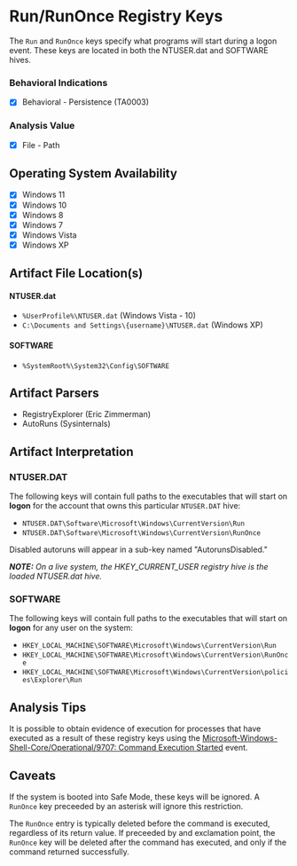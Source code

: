 # Run/RunOnce Registry Keys
The `Run` and `RunOnce` keys specify what programs will start during a logon event. These keys are located in both the NTUSER.dat and SOFTWARE hives.

### Behavioral Indications
 - [x] Behavioral - Persistence (TA0003)

### Analysis Value
 - [x] File - Path

## Operating System Availability
 - [x] Windows 11
 - [x] Windows 10
 - [x] Windows 8
 - [x] Windows 7
 - [x] Windows Vista
 - [x] Windows XP

## Artifact File Location(s)

#### NTUSER.dat
- `%UserProfile%\NTUSER.dat` (Windows Vista - 10)
- `C:\Documents and Settings\{username}\NTUSER.dat` (Windows XP)

#### SOFTWARE
 - `%SystemRoot%\System32\Config\SOFTWARE`

## Artifact Parsers
 - RegistryExplorer (Eric Zimmerman)
 - AutoRuns (Sysinternals)

## Artifact Interpretation
### NTUSER.DAT
The following keys will contain full paths to the executables that will start on **logon** for the account that owns this particular `NTUSER.DAT` hive:

- `NTUSER.DAT\Software\Microsoft\Windows\CurrentVersion\Run`
- `NTUSER.DAT\Software\Microsoft\Windows\CurrentVersion\RunOnce`

Disabled autoruns will appear in a sub-key named "AutorunsDisabled."

***NOTE:** On a live system, the HKEY_CURRENT_USER registry hive is the loaded NTUSER.dat hive.*

### SOFTWARE
The following keys will contain full paths to the executables that will start on **logon** for any user on the system:
- `HKEY_LOCAL_MACHINE\SOFTWARE\Microsoft\Windows\CurrentVersion\Run`
- `HKEY_LOCAL_MACHINE\SOFTWARE\Microsoft\Windows\CurrentVersion\RunOnce`
- `HKEY_LOCAL_MACHINE\SOFTWARE\Microsoft\Windows\CurrentVersion\policies\Explorer\Run`

## Analysis Tips
It is possible to obtain evidence of execution for processes that have executed as a result of these registry keys using the [Microsoft-Windows-Shell-Core/Operational/9707: Command Execution Started](/execution/evtx-9707-shell-core.md) event.

## Caveats
If the system is booted into Safe Mode, these keys will be ignored. A `RunOnce` key preceeded by an asterisk will ignore this restriction.

The `RunOnce` entry is typically deleted before the command is executed, regardless of its return value. If preceeded by and exclamation point, the `RunOnce` key will be deleted after the command has executed, and only if the command returned successfully. 
